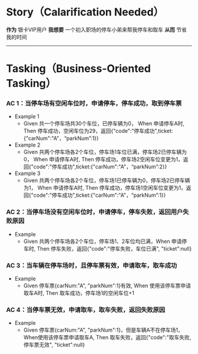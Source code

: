 # Story（Calarification Needed）

**作为** 银卡VIP用户
**我想要** 一个初入职场的停车小弟来帮我停车和取车
**从而** 节省我的时间

---

# Tasking（Business-Oriented Tasking）
### AC 1：当停车场有空闲车位时，申请停车，停车成功，取到停车票
- Example 1
    -  Given 共一个停车场共30个车位，已停车辆为0， When 申请停车A时, Then 停车成功，空闲车位为29，返回{"code":"停车成功",ticket:{"carNum":"A"，“parkNum”:1}}
- Example 2
    -  Given 共两个停车场各2个车位，停车场1车位已满，停车场2已停车辆为0， When 申请停车A时, Then 停车成功，停车场2空闲车位变更为1，返回{"code":"停车成功",ticket:{"carNum":"A"，“parkNum”:2}}
- Example 3
    -  Given 共两个停车场各2个车位，停车场1已停车辆为0，停车场2已停车辆为1， When 申请停车A时, Then 停车成功，停车场1空闲车位变更为1，返回{"code":"停车成功",ticket:{"carNum":"A"，“parkNum”:1}}

### AC 2：当停车场没有空闲车位时，申请停车，停车失败，返回用户失败原因
- Example
    -  Given 共两个停车场各2个车位，停车场1、2车位均已满，When 申请停车时, Then 停车失败，返回{"code":"停车失败，车位已满", "ticket":null}

### AC 3：当车辆在停车场时，且停车票有效，申请取车，取车成功
- Example
    - Given 停车票{carNum:"A", "parkNum":1}有效, When 使用该停车票申请取车A时, Then 取车成功，停车场1的空闲车位+1

### AC 4：当停车票无效，申请取车，取车失败，返回失败原因
- Example
    - Given 停车票{carNum:"A", "parkNum":1}，但是车辆A不在停车场1， When使用该停车票申请取车A, Then 取车失败，返回{"code":"取车失败, 停车票无效", "ticket":null}